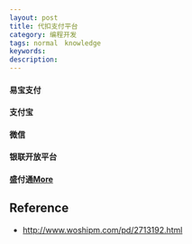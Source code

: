 ```yaml
---
layout: post
title: 代扣支付平台
category: 编程开发
tags: normal　knowledge
keywords: 
description: 
---
```


#### 易宝支付

#### 支付宝

#### 微信

#### 银联开放平台

#### 盛付通[More](http://open.shengpay.com/bin/view/%E5%95%86%E6%88%B7%E6%8E%A5%E5%85%A5%E6%B5%81%E7%A8%8B/1/)




## Reference

* <http://www.woshipm.com/pd/2713192.html>
